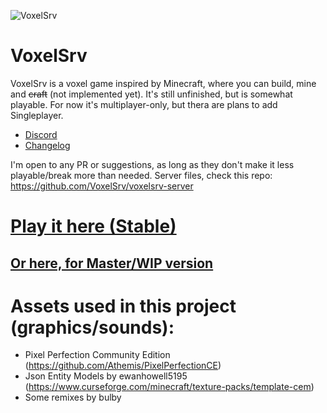 ![VoxelSrv](https://i.imgur.com/ImZz33s.png)
# VoxelSrv
VoxelSrv is a voxel game inspired by Minecraft, where you can build, mine and ~~craft~~ (not implemented yet).
It's still unfinished, but is somewhat playable. For now it's multiplayer-only, but thera are plans to add Singleplayer.

- [Discord](https://discord.gg/K9PdsDh)
- [Changelog](https://github.com/VoxelSrv/voxelsrv/blob/master/CHANGELOG.md)

I'm open to any PR or suggestions, as long as they don't make it less playable/break more than needed.
Server files, check this repo: https://github.com/VoxelSrv/voxelsrv-server

# [Play it here (Stable)](http://voxelsrv.pb4.eu)
## [Or here, for Master/WIP version](http://voxelsrv-master.pb4.eu)


# Assets used in this project (graphics/sounds):
- Pixel Perfection Community Edition (https://github.com/Athemis/PixelPerfectionCE)
- Json Entity Models by ewanhowell5195 (https://www.curseforge.com/minecraft/texture-packs/template-cem)
- Some remixes by bulby